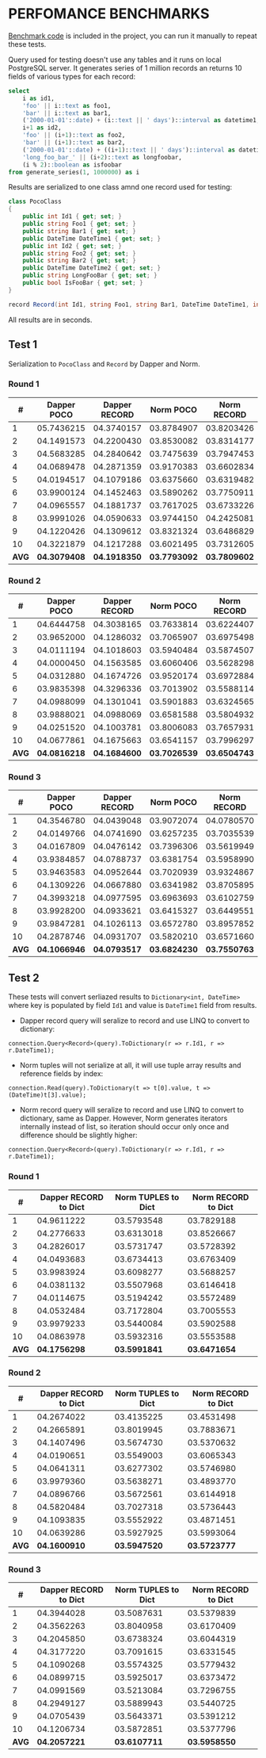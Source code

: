 # PERFOMANCE BENCHMARKS

[Benchmark code](https://github.com/vb-consulting/Norm.net/tree/master/BenchmarksConsole) is included in the project, you can run it manually to repeat these tests.

Query used for testing doesn't use any tables and it runs on local PostgreSQL server. 
It generates series of 1 million records an returns 10 fields of various types for each record:

```sql
select 
    i as id1, 
    'foo' || i::text as foo1, 
    'bar' || i::text as bar1, 
    ('2000-01-01'::date) + (i::text || ' days')::interval as datetime1, 
    i+1 as id2, 
    'foo' || (i+1)::text as foo2, 
    'bar' || (i+1)::text as bar2, 
    ('2000-01-01'::date) + ((i+1)::text || ' days')::interval as datetime2,
    'long_foo_bar_' || (i+2)::text as longfoobar, 
    (i % 2)::boolean as isfoobar
from generate_series(1, 1000000) as i
```

Results are serialized to one class amnd one record used for testing:

```csharp
class PocoClass
{
    public int Id1 { get; set; }
    public string Foo1 { get; set; }
    public string Bar1 { get; set; }
    public DateTime DateTime1 { get; set; }
    public int Id2 { get; set; }
    public string Foo2 { get; set; }
    public string Bar2 { get; set; }
    public DateTime DateTime2 { get; set; }
    public string LongFooBar { get; set; }
    public bool IsFooBar { get; set; }
}

record Record(int Id1, string Foo1, string Bar1, DateTime DateTime1, int Id2, string Foo2, string Bar2, DateTime DateTime2, string LongFooBar, bool IsFooBar);
```

All results are in seconds.

## Test 1

Serialization to `PocoClass` and `Record` by Dapper and Norm.

### Round 1 

|#|Dapper POCO|Dapper RECORD|Norm POCO|Norm RECORD|
|-|-----------|-------------|---------|-----------|
|1|05.7436215|04.3740157|03.8784907|03.8203426|
|2|04.1491573|04.2200430|03.8530082|03.8314177|
|3|04.5683285|04.2840642|03.7475639|03.7947453|
|4|04.0689478|04.2871359|03.9170383|03.6602834|
|5|04.0194517|04.1079186|03.6375660|03.6319482|
|6|03.9900124|04.1452463|03.5890262|03.7750911|
|7|04.0965557|04.1881737|03.7617025|03.6733226|
|8|03.9991026|04.0590633|03.9744150|04.2425081|
|9|04.1220426|04.1309612|03.8321324|03.6486829|
|10|04.3221879|04.1217288|03.6021495|03.7312605|
|**AVG**|**04.3079408**|**04.1918350**|**03.7793092**|**03.7809602**|

### Round 2

|#|Dapper POCO|Dapper RECORD|Norm POCO|Norm RECORD|
|-|-----------|-------------|---------|-----------|
|1|04.6444758|04.3038165|03.7633814|03.6224407|
|2|03.9652000|04.1286032|03.7065907|03.6975498|
|3|04.0111194|04.1018603|03.5940484|03.5874507|
|4|04.0000450|04.1563585|03.6060406|03.5628298|
|5|04.0312880|04.1674726|03.9520174|03.6972884|
|6|03.9835398|04.3296336|03.7013902|03.5588114|
|7|04.0988099|04.1301041|03.5901883|03.6324565|
|8|03.9888021|04.0988069|03.6581588|03.5804932|
|9|04.0251520|04.1003781|03.8006083|03.7657931|
|10|04.0677861|04.1675663|03.6541157|03.7996297|
|**AVG**|**04.0816218**|**04.1684600**|**03.7026539**|**03.6504743**|

### Round 3

|#|Dapper POCO|Dapper RECORD|Norm POCO|Norm RECORD|
|-|-----------|-------------|---------|-----------|
|1|04.3546780|04.0439048|03.9072074|04.0780570|
|2|04.0149766|04.0741690|03.6257235|03.7035539|
|3|04.0167809|04.0476142|03.7396306|03.5619949|
|4|03.9384857|04.0788737|03.6381754|03.5958990|
|5|03.9463583|04.0952644|03.7020939|03.9324867|
|6|04.1309226|04.0667880|03.6341982|03.8705895|
|7|04.3993218|04.0977595|03.6963693|03.6102759|
|8|03.9928200|04.0933621|03.6415327|03.6449551|
|9|03.9847281|04.1026113|03.6572780|03.8957852|
|10|04.2878746|04.0931707|03.5820210|03.6571660|
|**AVG**|**04.1066946**|**04.0793517**|**03.6824230**|**03.7550763**|

## Test 2

These tests will convert serliazed results to `Dictionary<int, DateTime>`
where key is populated by field `Id1` and value is `DateTime1` field from results.

- Dapper record query will seralize to record and use LINQ to convert to dictionary:

```cshap
connection.Query<Record>(query).ToDictionary(r => r.Id1, r => r.DateTime1);
```

- Norm tuples will not serialize at all, it will use tuple array results and reference fields by index:

```cshap
connection.Read(query).ToDictionary(t => t[0].value, t => (DateTime)t[3].value);
```

- Norm record query will seralize to record and use LINQ to convert to dictionary, same as Dapper. 
However, Norm generates iterators internally instead of list, so iteration should occur only once and difference should be slightly higher:

```cshap
connection.Query<Record>(query).ToDictionary(r => r.Id1, r => r.DateTime1);
```

### Round 1 

|#|Dapper RECORD to Dict|Norm TUPLES to Dict|Norm RECORD to Dict|
|-|---------------------|-------------------|-------------------|
|1|04.9611222|03.5793548|03.7829188|
|2|04.2776633|03.6313018|03.8526667|
|3|04.2826017|03.5731747|03.5728392|
|4|04.0493683|03.6734413|03.6763409|
|5|03.9983924|03.6098277|03.5688257|
|6|04.0381132|03.5507968|03.6146418|
|7|04.0114675|03.5194242|03.5572489|
|8|04.0532484|03.7172804|03.7005553|
|9|03.9979233|03.5440084|03.5902588|
|10|04.0863978|03.5932316|03.5553588|
|**AVG**|**04.1756298**|**03.5991841**|**03.6471654**|

### Round 2

|#|Dapper RECORD to Dict|Norm TUPLES to Dict|Norm RECORD to Dict|
|-|---------------------|-------------------|-------------------|
|1|04.2674022|03.4135225|03.4531498|
|2|04.2665891|03.8019945|03.7883671|
|3|04.1407496|03.5674730|03.5370632|
|4|04.0190651|03.5549003|03.6065343|
|5|04.0641311|03.6277302|03.5746980|
|6|03.9979360|03.5638271|03.4893770|
|7|04.0896766|03.5672561|03.6144918|
|8|04.5820484|03.7027318|03.5736443|
|9|04.1093835|03.5552922|03.4871451|
|10|04.0639286|03.5927925|03.5993064|
|**AVG**|**04.1600910**|**03.5947520**|**03.5723777**|

### Round 3

|#|Dapper RECORD to Dict|Norm TUPLES to Dict|Norm RECORD to Dict|
|-|---------------------|-------------------|-------------------|
|1|04.3944028|03.5087631|03.5379839|
|2|04.3562263|03.8040958|03.6170409|
|3|04.2045850|03.6738324|03.6044319|
|4|04.3177220|03.7091615|03.6331545|
|5|04.1090268|03.5574325|03.5779432|
|6|04.0899715|03.5925017|03.6373472|
|7|04.0991569|03.5213084|03.7296755|
|8|04.2949127|03.5889943|03.5440725|
|9|04.0705439|03.5643371|03.5391212|
|10|04.1206734|03.5872851|03.5377796|
|**AVG**|**04.2057221**|**03.6107711**|**03.5958550**|
